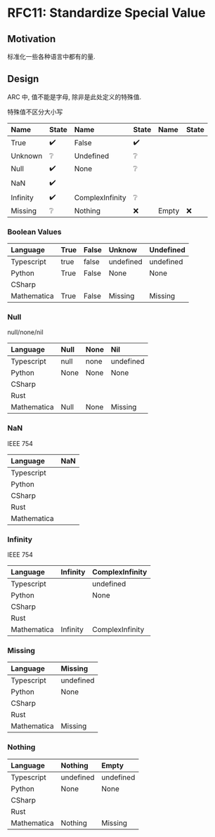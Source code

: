 RFC11: Standardize Special Value
================================

## Motivation

标准化一些各种语言中都有的量.


## Design

ARC 中, 值不能是字母, 除非是此处定义的特殊值.

特殊值不区分大小写

| Name     | State | Name            | State | Name  | State |
| :------- | :---- | :-------------- | :---- | :---- | :---- |
| True     | ✔️    | False           | ✔️    |
| Unknown  | ❔     | Undefined       | ❔     |
| Null     | ✔️    | None            | ❔     |
| NaN      | ✔️    |
| Infinity | ✔️    | ComplexInfinity | ❔     |
| Missing  | ❔     | Nothing         | ❌     | Empty | ❌     |

### Boolean Values

| Language    | True | False | Unknow    | Undefined |
| :---------- | :--- | :---- | :-------- | :-------- |
| Typescript  | true | false | undefined | undefined |
| Python      | True | False | None      | None      |
| CSharp      |
| Mathematica | True | False | Missing   | Missing   |


### Null

null/none/nil

| Language    | Null | None | Nil       |
| :---------- | :--- | :--- | :-------- |
| Typescript  | null | none | undefined |
| Python      | None | None | None      |
| CSharp      |
| Rust        |
| Mathematica | Null | None | Missing   |


### NaN
IEEE 754


| Language    | NaN  |
| :---------- | :--- |
| Typescript  |      |
| Python      |      |
| CSharp      |      |
| Rust        |      |
| Mathematica |      |

### Infinity
IEEE 754


| Language    | Infinity | ComplexInfinity |
| :---------- | :------- | :-------------- |
| Typescript  |          | undefined       |
| Python      |          | None            |
| CSharp      |          |                 |
| Rust        |          |                 |
| Mathematica | Infinity | ComplexInfinity |



### Missing

| Language    | Missing   |
| :---------- | :-------- |
| Typescript  | undefined |
| Python      | None      |
| CSharp      |
| Rust        |
| Mathematica | Missing   |

### Nothing

| Language    | Nothing   | Empty     |
| :---------- | :-------- | :-------- |
| Typescript  | undefined | undefined |
| Python      | None      | None      |
| CSharp      |
| Rust        |
| Mathematica | Nothing   | Missing   |
